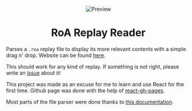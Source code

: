 <p align="center">

  <img src="https://github.com/Readek/RoA-Stream-Tool/blob/master/Preview.png" alt="Preview">
  
</p>

<h1 align="center">RoA Replay Reader</h1>

Parses a `.roa` replay file to display its more relevant contents with a simple drag n' drop. Website can be found [here](https://readek.github.io/RoA-Replay-Reader/).

This should work for any kind of replay. If something is not right, please write an [issue](https://github.com/Readek/RoA-Replay-Reader/issues) about it!

This project was made as an excuse for me to learn and use React for the first time. Github page was done with the help of [react-gh-pages](https://github.com/gitname/react-gh-pages).

Most parts of the file parser were done thanks to [this documentation](https://docs.google.com/document/d/1qGwqXhZXxmAzcsilrkXvHqWEc55gQoMAeGVLWRdy_ak/edit#).